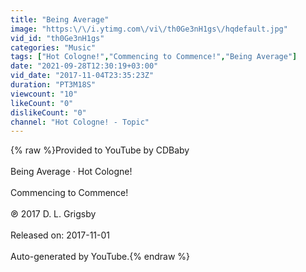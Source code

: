 ```yaml
---
title: "Being Average"
image: "https:\/\/i.ytimg.com\/vi\/th0Ge3nH1gs\/hqdefault.jpg"
vid_id: "th0Ge3nH1gs"
categories: "Music"
tags: ["Hot Cologne!","Commencing to Commence!","Being Average"]
date: "2021-09-28T12:30:19+03:00"
vid_date: "2017-11-04T23:35:23Z"
duration: "PT3M18S"
viewcount: "10"
likeCount: "0"
dislikeCount: "0"
channel: "Hot Cologne! - Topic"
---
```

{% raw %}Provided to YouTube by CDBaby<br /><br />Being Average · Hot Cologne!<br /><br />Commencing to Commence!<br /><br />℗ 2017 D. L. Grigsby<br /><br />Released on: 2017-11-01<br /><br />Auto-generated by YouTube.{% endraw %}
